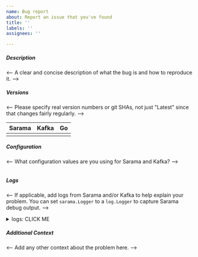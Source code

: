 ```yaml
---
name: Bug report
about: Report an issue that you've found
title: ''
labels: ''
assignees: ''

---
```


##### Description

<-- A clear and concise description of what the bug is and how to reproduce it. -->

##### Versions

<-- Please specify real version numbers or git SHAs, not just "Latest" since that changes fairly regularly. -->

| Sarama | Kafka | Go  |
| ------ | ----- | --- |
|        |       |     |

##### Configuration

<-- What configuration values are you using for Sarama and Kafka? -->

```go

```

##### Logs

<-- If applicable, add logs from Sarama and/or Kafka to help explain your problem.
You can set `sarama.Logger` to a `log.Logger` to capture Sarama debug output. -->

<details><summary>logs: CLICK ME</summary>
<p>

```
```

</p>
</details>

##### Additional Context

<-- Add any other context about the problem here. -->
